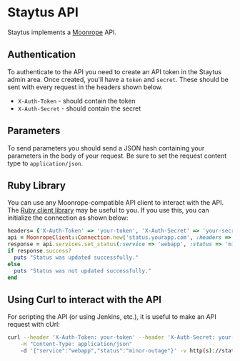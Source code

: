 # Staytus API

Staytus implements a [Moonrope](https://github.com/adamcooke/moonrope)
API.

## Authentication

To authenticate to the API you need to create an API token in the
Staytus admin area. Once created, you'll have a `token` and `secret`.
These should be sent with every request in the headers shown below.

* `X-Auth-Token` - should contain the token
* `X-Auth-Secret` - should contain the secret

## Parameters

To send parameters you should send a JSON hash containing your
parameters in the body of your request. Be sure to set the request
content type to `application/json`.

## Ruby Library

You can use any Moonrope-compatible API client to interact with
the API. The [Ruby client library](https://github.com/adamcooke/moonrope-client)
may be useful to you. If you use this, you can initialize the
connection as shown below:

```ruby
headers= {'X-Auth-Token' => 'your-token', 'X-Auth-Secret' => 'your-secret'}
api = MoonropeClient::Connection.new('status.yourapp.com', :headers => headers, :ssl => true)
response = api.services.set_status(:service => 'webapp', :status => 'minor-outage')
if response.success?
  puts "Status was updated successfully."
else
  puts "Status was not updated successfully."
end
```

## Using Curl to interact with the API

For scripting the API (or using Jenkins, etc.), it is useful to make an API request with cUrl:

```bash
curl --header 'X-Auth-Token: your-token' --header 'X-Auth-Secret: your-secret' \
    -H "Content-Type: application/json"  
    -d '{"service":"webapp","status":"minor-outage"}' -v http(s)://status.yourapp.com/api/v1/services/set_status
```
